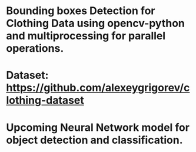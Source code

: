 
# Bounding boxes Detection for Clothing Data using opencv-python and multiprocessing for parallel operations.
# Dataset: https://github.com/alexeygrigorev/clothing-dataset
# Upcoming Neural Network model for object detection and classification.
